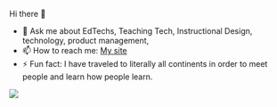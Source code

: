 Hi there 👋

- 💬 Ask me about EdTechs, Teaching Tech, Instructional Design, technology, product management, 
- 📫 How to reach me: [My site](https://edugital.com.br/links)
- ⚡ Fun fact: I have traveled to literally all continents in order to meet people and learn how people learn.



<a href="https://www.linkedin.com/in/alandantas-edtech/" target="_blank"><img src="https://img.shields.io/badge/LinkedIn-0077B5?style=for-the-badge&logo=linkedin&logoColor=white"></a>
